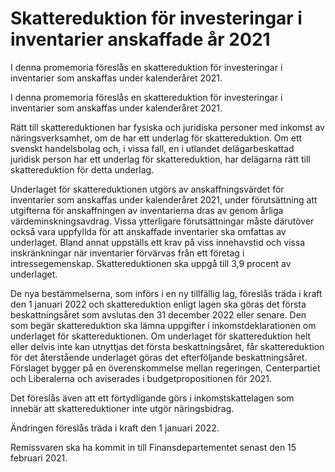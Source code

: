# Skattereduktion för investeringar i inventarier anskaffade år 2021

I denna promemoria föreslås en skattereduktion för investeringar i inventarier som anskaffas under kalenderåret 2021.

I denna promemoria föreslås en skattereduktion för investeringar i inventarier som anskaffas under kalenderåret 2021.

Rätt till skattereduktionen har fysiska och juridiska personer med inkomst av näringsverksamhet, om de har ett underlag för skattereduktion. Om ett svenskt handelsbolag och, i vissa fall, en i utlandet delägarbeskattad juridisk person har ett underlag för skattereduktion, har delägarna rätt till skattereduktion för detta underlag.

Underlaget för skattereduktionen utgörs av anskaffningsvärdet för inventarier som anskaffas under kalenderåret 2021, under förutsättning att utgifterna för anskaffningen av inventarierna dras av genom årliga värdeminskningsavdrag. Vissa ytterligare förutsättningar måste därutöver också vara uppfyllda för att anskaffade inventarier ska omfattas av underlaget. Bland annat uppställs ett krav på viss innehavstid och vissa inskränkningar när inventarier förvärvas från ett företag i intressegemenskap. Skattereduktionen ska uppgå till 3,9 procent av underlaget.

De nya bestämmelserna, som införs i en ny tillfällig lag, föreslås träda i kraft den 1 januari 2022 och skattereduktion enligt lagen ska göras det första beskattningsåret som avslutas den 31 december 2022 eller senare. Den som begär skattereduktion ska lämna uppgifter i inkomstdeklarationen om underlaget för skattereduktionen. Om underlaget för skattereduktion helt eller delvis inte kan utnyttjas det första beskattningsåret, får skattereduktion för det återstående underlaget göras det efterföljande beskattningsåret.
Förslaget bygger på en överenskommelse mellan regeringen, Centerpartiet och Liberalerna och aviserades i budgetpropositionen för 2021.

Det föreslås även att ett förtydligande görs i inkomstskattelagen som innebär att skattereduktioner inte utgör näringsbidrag.

Ändringen föreslås träda i kraft den 1 januari 2022.

Remissvaren ska ha kommit in till Finansdepartementet senast den 15 februari 2021.
